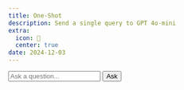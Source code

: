 ```yaml
---
title: One-Shot
description: Send a single query to GPT 4o-mini
extra:
  icon: 🤖
  center: true
date: 2024-12-03
---
```


<div><input placeholder="Ask a question..." id=input type=text-area></input> <button id=roll class=center>Ask</button></div>

<blockquote style="visibility:hidden;max-width:50ch" id=output></blockquote>

<script>
document.getElementById('roll').addEventListener('click', function() {
    const output = document.getElementById('output');
    output.style.visibility = ""
    output.innerHTML = '<span class="load">🤖</span>';
    query = document.getElementById('input');
    fetch(`https://api.mxb.fyi/gpt-mini?query=${query.value}`)
      .then(response => {
        if (response.status === 429) {
          output.innerText = 'Too many requests! Wait a minute.';
          throw new Error('Too many requests! Wait a minute.');
        }
        return response.text();
      })
      .then(result => {
          output.innerText = ` ${result}`;
      })
      .catch(error => {
          output.innerText = 'Error: ' + error.message; message
      });
});
</script>

<br>
